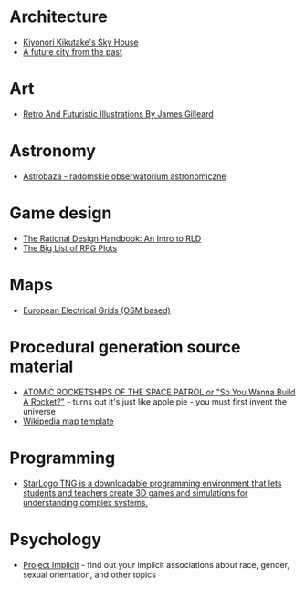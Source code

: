 # Architecture

* [Kiyonori Kikutake's Sky House](http://www.hiddenarchitecture.net/2015/04/sky-house.html)
* [A future city from the past](https://www.clemensgritl.com/)

# Art

* [Retro And Futuristic Illustrations By James Gilleard](https://designyoutrust.com/2018/10/retro-and-futuristic-illustrations-by-james-gilleard/)

# Astronomy

* [Astrobaza - radomskie obserwatorium astronomiczne](http://astrobaza.radom.pl/)

# Game design

* [The Rational Design Handbook: An Intro to RLD](http://www.gamasutra.com/blogs/LukeMcMillan/20130806/197147/The_Rational_Design_Handbook_An_Intro_to_RLD.php)
* [The Big List of RPG Plots](https://rolltop-indigo.blogspot.com/2018/10/the-big-list-of-rpg-plots.html)

# Maps

* [European Electrical Grids (OSM based)](https://ebin.josm.pl/electricity/)

# Procedural generation source material

* [ATOMIC ROCKETSHIPS OF THE SPACE PATROL
or "So You Wanna Build A Rocket?"](http://www.projectrho.com/public_html/rocket/) - turns out it's just like apple pie - you must first invent the universe
* [Wikipedia map template](https://upload.wikimedia.org/wikipedia/commons/b/b2/Maps_template-en.svg)

# Programming

* [StarLogo TNG is a downloadable programming environment that lets students and teachers create 3D games and simulations for understanding complex systems.](https://education.mit.edu/portfolio_page/starlogo-tng/)

# Psychology

* [Project Implicit](https://implicit.harvard.edu/implicit/index.jsp) - find out your implicit associations about race, gender, sexual orientation, and other topics
